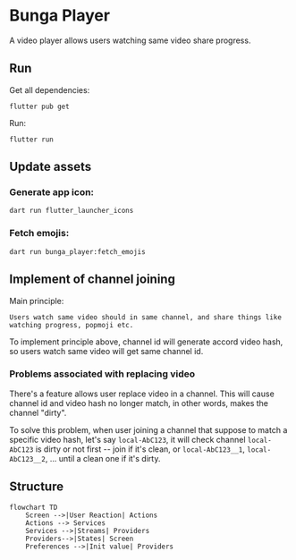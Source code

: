 # Bunga Player

A video player allows users watching same video share progress.


## Run

Get all dependencies:

```
flutter pub get
```


Run:

```
flutter run
```


## Update assets


### Generate app icon:

```
dart run flutter_launcher_icons
```

### Fetch emojis:

```
dart run bunga_player:fetch_emojis
```

## Implement of channel joining

Main principle: 

```
Users watch same video should in same channel, and share things like watching progress, popmoji etc.
```

To implement principle above, channel id will generate accord video hash, so users watch same video will get same channel id.

### Problems associated with replacing video

There's a feature allows user replace video in a channel. This will cause channel id and video hash no longer match, in other words, makes the channel "dirty".

To solve this problem, when user joining a channel that suppose to match a specific video hash, let's say `local-AbC123`, it will check channel `local-AbC123` is dirty or not first -- join if it's clean, or `local-AbC123__1`, `local-AbC123__2`, ... until a clean one if it's dirty.

## Structure

```mermaid
flowchart TD
    Screen -->|User Reaction| Actions
    Actions --> Services
    Services -->|Streams| Providers
    Providers-->|States| Screen
    Preferences -->|Init value| Providers
```
